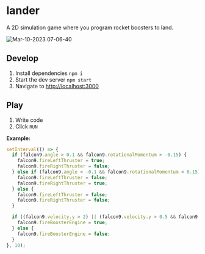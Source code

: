 # lander

A 2D simulation game where you program rocket boosters to land.

![Mar-10-2023 07-06-40](https://user-images.githubusercontent.com/6282922/224355160-0d65f99d-0da9-4f96-9276-94690da5b6ba.gif)

## Develop

1. Install dependencies `npm i`
1. Start the dev server `npm start`
1. Navigate to [http://localhost:3000](http://localhost:3000)

## Play

1. Write code
1. Click `RUN`

__Example:__

```javascript
setInterval(() => {
  if (falcon9.angle > 0.1 && falcon9.rotationalMomentum > -0.15) {
    falcon9.fireLeftThruster = true;
    falcon9.fireRightThruster = false;
  } else if (falcon9.angle < -0.1 && falcon9.rotationalMomentum < 0.15) {
    falcon9.fireLeftThruster = false;
    falcon9.fireRightThruster = true;
  } else {
    falcon9.fireLeftThruster = false;
    falcon9.fireRightThruster = false;
  }

  if ((falcon9.velocity.y > 2) || (falcon9.velocity.y > 0.5 && falcon9.position.y > (game.canvas.height - 125))) {
    falcon9.fireBoosterEngine = true;
  } else {
    falcon9.fireBoosterEngine = false;
  }
}, 10);
```
